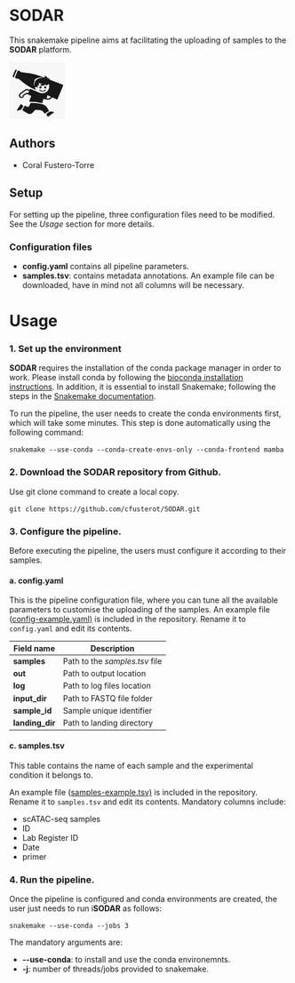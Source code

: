 # SODAR
This snakemake pipeline aims at facilitating the uploading of samples to the **SODAR** platform.

<img src="resources/img/sodar_cacaolat_logo.png" width="100">

## Authors

* Coral Fustero-Torre

## Setup

For setting up the pipeline, three configuration files need to be modified. See the *Usage* section for more details.

### Configuration files

* **config.yaml** contains all pipeline parameters.
* **samples.tsv**: contains metadata annotations. An example file can be downloaded, have in mind not all columns will be necessary.

# Usage

### 1. Set up the environment

**SODAR** requires the installation of the conda package manager in order to work. Please install conda by following the [bioconda installation instructions](http://bioconda.github.io/user/install.html#install-conda). In addition, it is essential to install Snakemake; following the steps in the [Snakemake documentation](https://snakemake.readthedocs.io/en/stable/getting_started/installation.html).

To run the pipeline, the user needs to create the conda environments first, which will take some minutes. This step is done automatically using the following command:

    snakemake --use-conda --conda-create-envs-only --conda-frontend mamba


### 2. Download the **SODAR** repository from Github.
Use git clone command to create a local copy.

    git clone https://github.com/cfusterot/SODAR.git

### 3. Configure the pipeline.

Before executing the pipeline, the users must configure it according to their samples.

#### **a. config.yaml**

This is the pipeline configuration file, where you can tune all the available parameters to customise the uploading of the samples. An example file ([config-example.yaml)](https://github.com/cfusterot/SODAR/blob/main/config-example.yaml) is included in the repository. Rename it to `config.yaml` and edit its contents.


| **Field name** 	| **Description**                  |
|------------	|-----------------------------------------------------	|
| **samples**     	| Path to the *samples.tsv* file         	|
| **out**       	| Path to output location |
| **log**        	| Path to log files location  	|
| **input_dir**        	| Path to FASTQ file folder    |
| **sample_id**        	| Sample unique identifier    |
| **landing_dir**        	| Path to landing directory  |

#### **c. samples.tsv**

This table contains the name of each sample and the experimental condition it belongs to.

An example file ([samples-example.tsv)](https://github.com/cfusterot/SODAR/blob/main/samples-example.tsv) is included in the repository. Rename it to `samples.tsv` and edit its contents. Mandatory columns include:
* scATAC-seq samples
* ID
* Lab Register ID
* Date
* primer

### 4. Run the pipeline.

Once the pipeline is configured and conda environments are created, the user just needs to run i**SODAR** as follows:

    snakemake --use-conda --jobs 3

The mandatory arguments are:
* **--use-conda**: to install and use the conda environemnts.
* **-j**: number of threads/jobs provided to snakemake.
